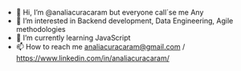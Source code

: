 - 👋 Hi, I’m @analiacuracaram but everyone call´se me Any
- 👀 I’m interested in Backend development, Data Engineering, Agile methodologies
- 🌱 I’m currently learning JavaScript
- 📫 How to reach me analiacuracaram@gmail.com / https://www.linkedin.com/in/analiacuracaram/

<!---
analiacuracaram/analiacuracaram is a ✨ special ✨ repository because its `README.md` (this file) appears on your GitHub profile.
You can click the Preview link to take a look at your changes.
--->

